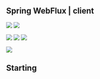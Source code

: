 ## Spring WebFlux | client

![](https://img.shields.io/badge/OS-Windows-informational?style=flat&logo=windows&logoColor=white&color=0078D6)
![](https://img.shields.io/badge/IDE-Eclipse-informational?style=flat&logo=eclipse&logoColor=white&color=2C2255)


![](https://img.shields.io/badge/Framework-Spring-informational?style=flat&logo=Spring&logoColor=white&color=6DB33F)
![](https://img.shields.io/badge/Framework-Spring_Boot-informational?style=flat&logo=SpringBoot&logoColor=white&color=6DB33F)
![](https://img.shields.io/badge/Language-Java-informational?style=flat&logo=Java&logoColor=white&color=007396)

![](https://img.shields.io/badge/Author-Alejandro_Fuentes_|_fuentesra@hotmail.com-informational?style=flat&logoColor=white&color=4a4c4d)

## Starting